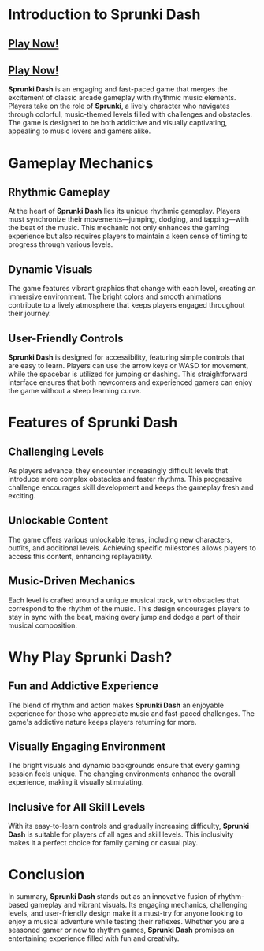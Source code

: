 # Introduction to Sprunki Dash
## [Play Now!](https://apkitech.com/)
## [Play Now!](https://modmeme.com/)

**Sprunki Dash** is an engaging and fast-paced game that merges the excitement of classic arcade gameplay with rhythmic music elements. Players take on the role of **Sprunki**, a lively character who navigates through colorful, music-themed levels filled with challenges and obstacles. The game is designed to be both addictive and visually captivating, appealing to music lovers and gamers alike.

# Gameplay Mechanics

## **Rhythmic Gameplay**
At the heart of **Sprunki Dash** lies its unique rhythmic gameplay. Players must synchronize their movements—jumping, dodging, and tapping—with the beat of the music. This mechanic not only enhances the gaming experience but also requires players to maintain a keen sense of timing to progress through various levels.

## **Dynamic Visuals**
The game features vibrant graphics that change with each level, creating an immersive environment. The bright colors and smooth animations contribute to a lively atmosphere that keeps players engaged throughout their journey.

## **User-Friendly Controls**
**Sprunki Dash** is designed for accessibility, featuring simple controls that are easy to learn. Players can use the arrow keys or WASD for movement, while the spacebar is utilized for jumping or dashing. This straightforward interface ensures that both newcomers and experienced gamers can enjoy the game without a steep learning curve.

# Features of Sprunki Dash

## **Challenging Levels**
As players advance, they encounter increasingly difficult levels that introduce more complex obstacles and faster rhythms. This progressive challenge encourages skill development and keeps the gameplay fresh and exciting.

## **Unlockable Content**
The game offers various unlockable items, including new characters, outfits, and additional levels. Achieving specific milestones allows players to access this content, enhancing replayability.

## **Music-Driven Mechanics**
Each level is crafted around a unique musical track, with obstacles that correspond to the rhythm of the music. This design encourages players to stay in sync with the beat, making every jump and dodge a part of their musical composition.

# Why Play Sprunki Dash?

## **Fun and Addictive Experience**
The blend of rhythm and action makes **Sprunki Dash** an enjoyable experience for those who appreciate music and fast-paced challenges. The game's addictive nature keeps players returning for more.

## **Visually Engaging Environment**
The bright visuals and dynamic backgrounds ensure that every gaming session feels unique. The changing environments enhance the overall experience, making it visually stimulating.

## **Inclusive for All Skill Levels**
With its easy-to-learn controls and gradually increasing difficulty, **Sprunki Dash** is suitable for players of all ages and skill levels. This inclusivity makes it a perfect choice for family gaming or casual play.

# Conclusion

In summary, **Sprunki Dash** stands out as an innovative fusion of rhythm-based gameplay and vibrant visuals. Its engaging mechanics, challenging levels, and user-friendly design make it a must-try for anyone looking to enjoy a musical adventure while testing their reflexes. Whether you are a seasoned gamer or new to rhythm games, **Sprunki Dash** promises an entertaining experience filled with fun and creativity.
